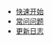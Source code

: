- [快速开始](zh-cn/_navbar/get-started/quick-start.md)
- [常问问题](zh-cn/_navbar/get-started/faq.md)
- [更新日志](zh-cn/_navbar/get-started/change-log.md)
